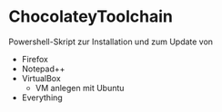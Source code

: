 # ChocolateyToolchain

Powershell-Skript zur Installation und zum Update von
- Firefox
- Notepad++
- VirtualBox
	- VM anlegen mit Ubuntu
- Everything